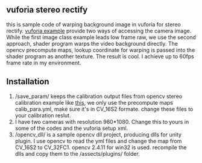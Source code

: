## vuforia stereo rectify

this is sample code of warping background image in vuforia for stereo rectify. [vuforia example](https://developer.vuforia.com/library/articles/Solution/How-To-Access-the-Camera-Image-in-Unity) provide two ways of accessing the camera image. While the first image class example leads low frame raw, we use the second approach, shader program warps the video background directly. The opencv precompute maps, lookup coordinate for warping is passed into the shader program as another texture. The result is cool. I achieve up to 60fps frame rate in my environment.  

## Installation

1. /save_param/ keeps the calibration output files from opencv stereo calibration example like [this](http://docs.opencv.org/2.4/doc/tutorials/calib3d/camera_calibration/camera_calibration.html), we only use the precompute maps calib_para.yml, make sure it's in CV_16S2 formate. change these files to your calibration reslut.
2. I have two cameras with resolution 960*1080. Change this to yours in some of the codes and the vuforia setup xml.
3. /opencv_dll/ is a sample opencv dll project, producing dlls for unity plugin. I use opencv to read the yml files and change the map from CV_16S2 to CV_32FC1. opencv 2.4.11 for win32 is used. recompile the dlls and copy them to the /assects/plugins/ folder.


